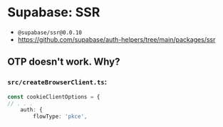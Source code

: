 # Supabase: SSR

- `@supabase/ssr@0.0.10`
- https://github.com/supabase/auth-helpers/tree/main/packages/ssr

## OTP doesn't work. Why?

### `src/createBrowserClient.ts`:

```ts
const cookieClientOptions = {
// . . .
	auth: {
		flowType: 'pkce',
```